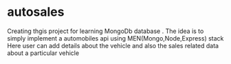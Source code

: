 # autosales
Creating thgis project for learning MongoDb database .
The idea is to simply implement a automobiles api using MEN(Mongo,Node,Express) stack
Here user can add details about the vehicle and also the sales related data about a particular vehicle
